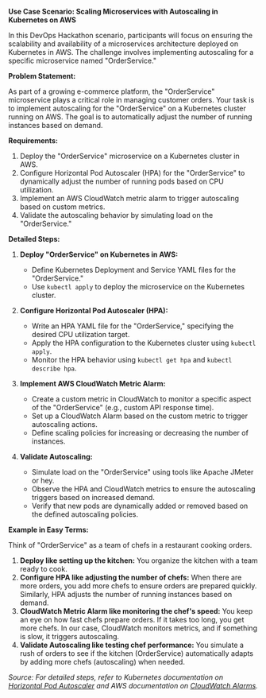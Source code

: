 **Use Case Scenario: Scaling Microservices with Autoscaling in Kubernetes on AWS**

In this DevOps Hackathon scenario, participants will focus on ensuring the scalability and availability of a microservices architecture deployed on Kubernetes in AWS. The challenge involves implementing autoscaling for a specific microservice named "OrderService."

**Problem Statement:**

As part of a growing e-commerce platform, the "OrderService" microservice plays a critical role in managing customer orders. Your task is to implement autoscaling for the "OrderService" on a Kubernetes cluster running on AWS. The goal is to automatically adjust the number of running instances based on demand.

**Requirements:**
1. Deploy the "OrderService" microservice on a Kubernetes cluster in AWS.
2. Configure Horizontal Pod Autoscaler (HPA) for the "OrderService" to dynamically adjust the number of running pods based on CPU utilization.
3. Implement an AWS CloudWatch metric alarm to trigger autoscaling based on custom metrics.
4. Validate the autoscaling behavior by simulating load on the "OrderService."

**Detailed Steps:**

1. **Deploy "OrderService" on Kubernetes in AWS:**
   - Define Kubernetes Deployment and Service YAML files for the "OrderService."
   - Use `kubectl apply` to deploy the microservice on the Kubernetes cluster.

2. **Configure Horizontal Pod Autoscaler (HPA):**
   - Write an HPA YAML file for the "OrderService," specifying the desired CPU utilization target.
   - Apply the HPA configuration to the Kubernetes cluster using `kubectl apply`.
   - Monitor the HPA behavior using `kubectl get hpa` and `kubectl describe hpa`.

3. **Implement AWS CloudWatch Metric Alarm:**
   - Create a custom metric in CloudWatch to monitor a specific aspect of the "OrderService" (e.g., custom API response time).
   - Set up a CloudWatch Alarm based on the custom metric to trigger autoscaling actions.
   - Define scaling policies for increasing or decreasing the number of instances.

4. **Validate Autoscaling:**
   - Simulate load on the "OrderService" using tools like Apache JMeter or hey.
   - Observe the HPA and CloudWatch metrics to ensure the autoscaling triggers based on increased demand.
   - Verify that new pods are dynamically added or removed based on the defined autoscaling policies.

**Example in Easy Terms:**

Think of "OrderService" as a team of chefs in a restaurant cooking orders. 
1. **Deploy like setting up the kitchen:** You organize the kitchen with a team ready to cook.
2. **Configure HPA like adjusting the number of chefs:** When there are more orders, you add more chefs to ensure orders are prepared quickly. Similarly, HPA adjusts the number of running instances based on demand.
3. **CloudWatch Metric Alarm like monitoring the chef's speed:** You keep an eye on how fast chefs prepare orders. If it takes too long, you get more chefs. In our case, CloudWatch monitors metrics, and if something is slow, it triggers autoscaling.
4. **Validate Autoscaling like testing chef performance:** You simulate a rush of orders to see if the kitchen (OrderService) automatically adapts by adding more chefs (autoscaling) when needed.



*Source: For detailed steps, refer to Kubernetes documentation on [Horizontal Pod Autoscaler](https://kubernetes.io/docs/tasks/run-application/horizontal-pod-autoscale/) and AWS documentation on [CloudWatch Alarms](https://docs.aws.amazon.com/AmazonCloudWatch/latest/monitoring/AlarmThatSendsEmail.html).*
